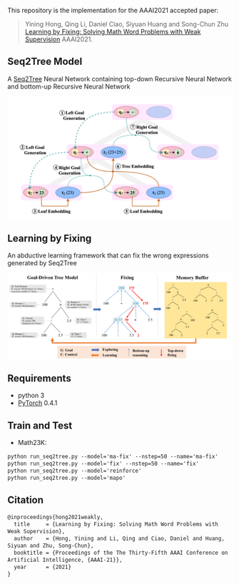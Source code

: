This repository is the implementation for the AAAI2021 accepted paper:
> Yining Hong, Qing Li, Daniel Ciao, Siyuan Huang and Song-Chun Zhu
> [Learning by Fixing: Solving Math Word Problems with Weak Supervision](https://arxiv.org/pdf/2012.10582.pdf)
> AAAI2021. 

## Seq2Tree Model
A [Seq2Tree](https://github.com/ShichaoSun/math_seq2tree) Neural Network containing top-down Recursive Neural Network and bottom-up Recursive Neural Network

<img src='readme/tree_decoder.png' align="center" width="700px">

## Learning by Fixing
An abductive learning framework that can fix the wrong expressions generated by Seq2Tree

<img src='readme/lbf.png' align="center" width="700px">

## Requirements
- python 3
- [PyTorch](http://pytorch.org/) 0.4.1

## Train and Test

- Math23K: 
```
python run_seq2tree.py --model='ma-fix' --nstep=50 --name='ma-fix'
python run_seq2tree.py --model='fix' --nstep=50 --name='fix'
python run_seq2tree.py --model='reinforce'
python run_seq2tree.py --model='mapo'
```

## Citation
    @inproceedings{hong2021weakly,
      title     = {Learning by Fixing: Solving Math Word Problems with Weak Supervision},
      author    = {Hong, Yining and Li, Qing and Ciao, Daniel and Huang, Siyuan and Zhu, Song-Chun},
      booktitle = {Proceedings of the The Thirty-Fifth AAAI Conference on Artificial Intelligence, {AAAI-21}},            
      year      = {2021}
    }


